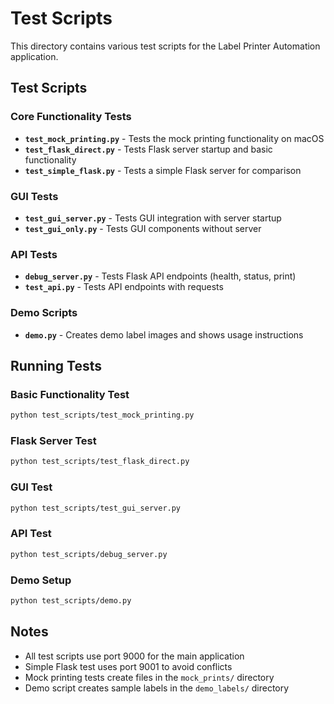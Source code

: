 # Test Scripts

This directory contains various test scripts for the Label Printer Automation application.

## Test Scripts

### Core Functionality Tests

- **`test_mock_printing.py`** - Tests the mock printing functionality on macOS
- **`test_flask_direct.py`** - Tests Flask server startup and basic functionality
- **`test_simple_flask.py`** - Tests a simple Flask server for comparison

### GUI Tests

- **`test_gui_server.py`** - Tests GUI integration with server startup
- **`test_gui_only.py`** - Tests GUI components without server

### API Tests

- **`debug_server.py`** - Tests Flask API endpoints (health, status, print)
- **`test_api.py`** - Tests API endpoints with requests

### Demo Scripts

- **`demo.py`** - Creates demo label images and shows usage instructions

## Running Tests

### Basic Functionality Test
```bash
python test_scripts/test_mock_printing.py
```

### Flask Server Test
```bash
python test_scripts/test_flask_direct.py
```

### GUI Test
```bash
python test_scripts/test_gui_server.py
```

### API Test
```bash
python test_scripts/debug_server.py
```

### Demo Setup
```bash
python test_scripts/demo.py
```

## Notes

- All test scripts use port 9000 for the main application
- Simple Flask test uses port 9001 to avoid conflicts
- Mock printing tests create files in the `mock_prints/` directory
- Demo script creates sample labels in the `demo_labels/` directory
